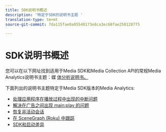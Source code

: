 ```yaml
---
title: SDK说明书概述
description: '特定于SDK的说明书主题 '
translation-type: tm+mt
source-git-commit: 7da115fae0a05548173e8ca3ec68fae250128775

---
```



# SDK说明书概述

您可以在以下网址找到适用于Media SDK和Media Collection API的常规Media Analytics说明书主题：媒 [体分析说明书。](/help/media-analytics-cookbook/media-analytics-cookbook.md)

下面列出的说明书主题特定于Media SDK版本的Media Analytics:

* [处理应用程序在播放过程中出现的中断问题](/help/sdk-implement/cookbook/app-interrupts.md)
* [解决在广告之间出现 main:play 的问题](/help/sdk-implement/cookbook/fix-ad-play-ad.md)
* [恢复非活动会话](/help/sdk-implement/cookbook/resuming-inactive.md)
* [在 SceneGraph (Roku) 中跟踪](/help/sdk-implement/cookbook/sdk-track-scenegraph.md)
* [SDK和启动差异](/help/sdk-implement/cookbook/sdk-vs-launch-qoe.md)
